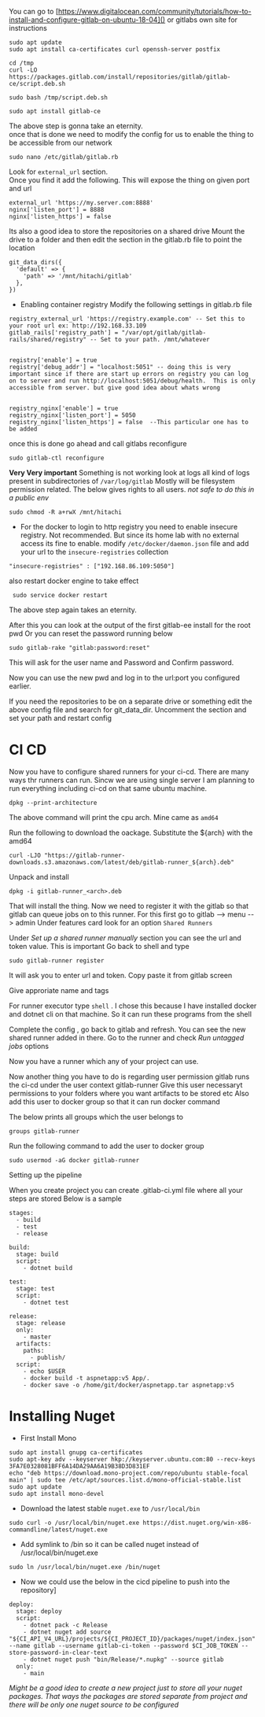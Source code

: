 You can go to [https://www.digitalocean.com/community/tutorials/how-to-install-and-configure-gitlab-on-ubuntu-18-04]() or gitlabs own site for instructions


```
sudo apt update
sudo apt install ca-certificates curl openssh-server postfix
```

```
cd /tmp
curl -LO https://packages.gitlab.com/install/repositories/gitlab/gitlab-ce/script.deb.sh
```

```
sudo bash /tmp/script.deb.sh
```

```
sudo apt install gitlab-ce
```

The above step is gonna take an eternity.  
once that is done we need to modify the config for us to enable the thing to be accessible from our network

```
sudo nano /etc/gitlab/gitlab.rb
```

Look for `external_url` section.  
Once you find it add the following.  This will expose the thing on given port and url
```
external_url 'https://my.server.com:8888'
nginx['listen_port'] = 8888
nginx['listen_https'] = false
```

Its also a good idea to store the repositories on a shared drive
Mount the drive to a folder and then edit the section in the gitlab.rb file to point the location
```
git_data_dirs({
  'default' => {
    'path' => '/mnt/hitachi/gitlab'
  },
})
```

* Enabling container registry
Modify the following settings in gitlab.rb file
```
registry_external_url 'https://registry.example.com' -- Set this to your root url ex: http://192.168.33.109
gitlab_rails['registry_path'] = "/var/opt/gitlab/gitlab-rails/shared/registry" -- Set to your path. /mnt/whatever


registry['enable'] = true
registry['debug_addr'] = "localhost:5051" -- doing this is very important since if there are start up errors on registry you can log on to server and run http://localhost:5051/debug/health.  This is only accessible from server. but give good idea about whats wrong


registry_nginx['enable'] = true
registry_nginx['listen_port'] = 5050
registry_nginx['listen_https'] = false  --This particular one has to be added
```

once this is done go ahead and call gitlabs reconfigure

```
sudo gitlab-ctl reconfigure
```

**Very Very important**
Something is not working look at logs
all kind of logs present in subdirectories of `/var/log/gitlab`
Mostly will be filesystem permission related. The below gives rights to all users. *not safe to do this in a public env*
```
sudo chmod -R a+rwX /mnt/hitachi 
```

* For the docker to login to http registry you need to enable insecure registry. Not recommended. But since its home lab with no external access its fine to enable. modify `/etc/docker/daemon.json` file and add your url to the `insecure-registries` collection
```
"insecure-registries" : ["192.168.86.109:5050"]
```

also restart docker engine to take effect
```
 sudo service docker restart 
```

The above step again takes an eternity.  

After this you can look at the output of the first gitlab-ee install for the root pwd
Or you can reset the password running below

```
sudo gitlab-rake "gitlab:password:reset"
```
This will ask for the user name and Password and Confirm password.  

Now you can use the new pwd and log in to the url:port you configured earlier.


If you need the repositories to be on a separate drive or something edit the above config file and search for git_data_dir. Uncomment the section and set your path and restart config

# CI CD
Now you have to configure shared runners for your ci-cd. 
There are many ways thr runners can run. 
Sincw we are using single server I am planning to run everything including ci-cd on that same ubuntu machine. 

```
dpkg --print-architecture 
```
The above command will print the cpu arch.
Mine came as `amd64`

Run the following to download the oackage. 
Substitute the ${arch} with the amd64
```
curl -LJO "https://gitlab-runner-downloads.s3.amazonaws.com/latest/deb/gitlab-runner_${arch}.deb"
```

Unpack and install
```
dpkg -i gitlab-runner_<arch>.deb
```

That will install the thing.
Now we need to register it with the gitlab so that gitlab can queue jobs on to this runner.
For this first go to gitlab --> menu --> admin
Under features card look for an option `Shared Runners`

Under *Set up a shared runner manually* section you can see the url and token value. This is important
Go back to shell and type
```
sudo gitlab-runner register
```

It will ask you to enter url and token. Copy paste it from gitlab screen

Give approriate name and tags

For runner executor type `shell` . I chose this because I have installed docker and dotnet cli on that machine. 
So it can run these programs from the shell

Complete the config , go back to gitlab and refresh.
You can see the new shared runner added in there.
Go to the runner and check *Run untagged jobs* options 

Now you have a runner which any of your project can use.


Now another thing you have to do is regarding user permission
gitlab runs the ci-cd under the user context gitlab-runner
Give this user necessaryt permissions to your folders where you want artifacts to be stored etc
Also add this user to docker group so that it can run docker command

The below prints all groups which the user belongs to
```
groups gitlab-runner
```

Run the following command to add the user to docker group
```
sudo usermod -aG docker gitlab-runner
```


Setting up the pipeline

When you create project you can create .gitlab-ci.yml file where all your steps are stored
Below is a sample

```
stages:
  - build
  - test
  - release

build:
  stage: build
  script:
    - dotnet build 

test:
  stage: test
  script:
    - dotnet test

release:
  stage: release
  only:
    - master
  artifacts:
    paths:
      - publish/
  script:
    - echo $USER
    - docker build -t aspnetapp:v5 App/.
    - docker save -o /home/git/docker/aspnetapp.tar aspnetapp:v5
```


# Installing Nuget 
* First Install Mono
```
sudo apt install gnupg ca-certificates
sudo apt-key adv --keyserver hkp://keyserver.ubuntu.com:80 --recv-keys 3FA7E0328081BFF6A14DA29AA6A19B38D3D831EF
echo "deb https://download.mono-project.com/repo/ubuntu stable-focal main" | sudo tee /etc/apt/sources.list.d/mono-official-stable.list
sudo apt update
sudo apt install mono-devel
```

* Download the latest stable `nuget.exe` to `/usr/local/bin`
```
sudo curl -o /usr/local/bin/nuget.exe https://dist.nuget.org/win-x86-commandline/latest/nuget.exe
```

* Add symlink to /bin so it can be called nuget instead of /usr/local/bin/nuget.exe
```
sudo ln /usr/local/bin/nuget.exe /bin/nuget
```

* Now we could use the below in the cicd pipeline to push into the repository]
```
deploy:
  stage: deploy
  script:
    - dotnet pack -c Release
    - dotnet nuget add source "${CI_API_V4_URL}/projects/${CI_PROJECT_ID}/packages/nuget/index.json" --name gitlab --username gitlab-ci-token --password $CI_JOB_TOKEN --store-password-in-clear-text
    - dotnet nuget push "bin/Release/*.nupkg" --source gitlab
  only:
    - main
```

*Might be a good idea to create a new project just to store all your nuget packages. That ways the packages are stored separate from project and there will be only one nuget source to be configured*

